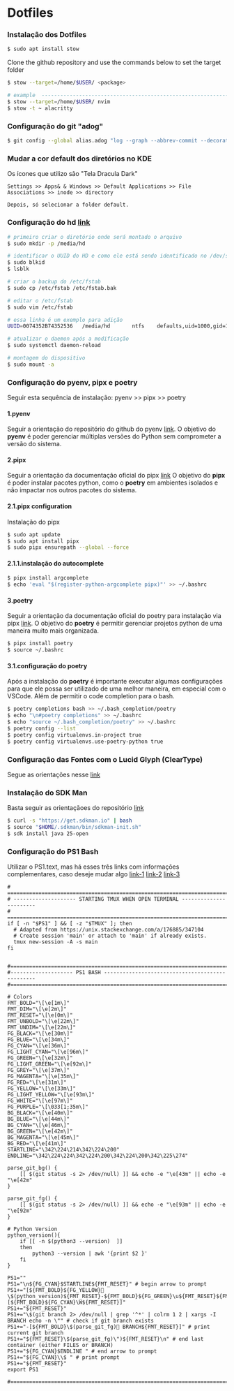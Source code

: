 # Dotfiles

### Instalação dos Dotfiles


```bash
$ sudo apt install stow
```

Clone the github repository and use the commands below to set the target folder

```bash
$ stow --target=/home/$USER/ <package>

# example  ---------------------------------------------------------------------
$ stow --target=/home/$USER/ nvim
$ stow -t ~ alacritty
```

### Configuração do git "adog"
```bash
$ git config --global alias.adog "log --graph --abbrev-commit --decorate --format=format:'%C(bold blue)%h%C(reset) - %C(bold green)(%ar)%C(reset) %C(white)%s%C(reset) %C(dim white)- %an%C(reset)%C(auto)%d%C(reset)' --all"
```

### Mudar a cor default dos diretórios no KDE

Os ícones que utilizo são "Tela Dracula Dark"
```text
Settings >> Apps& & Windows >> Default Applications >> File Associations >> inode >> directory

Depois, só selecionar a folder default.
```

### Configuração do hd [link](https://forums.linuxmint.com/viewtopic.php?t=335231)
```bash
# primeiro criar o diretório onde será montado o arquivo
$ sudo mkdir -p /media/hd

# identificar o UUID do HD e como ele está sendo identificado no /dev/sdX
$ sudo blkid
$ lsblk

# criar o backup do /etc/fstab
$ sudo cp /etc/fstab /etc/fstab.bak

# editar o /etc/fstab
$ sudo vim /etc/fstab

# essa linha é um exemplo para adição
UUID=0074352B74352536   /media/hd       ntfs    defaults,uid=1000,gid=1000,noatime       0       2

# atualizar o daemon após a modificação
$ sudo systemctl daemon-reload

# montagem do dispositivo
$ sudo mount -a

```

### Configuração do pyenv, pipx e poetry

Seguir esta sequência de instalação: pyenv >> pipx >> poetry

#### 1.pyenv
Seguir a orientação do repositório do github do pyenv [link](https://github.com/pyenv/pyenv).
O objetivo do **pyenv** é poder gerenciar múltiplas versões do Python sem comprometer a versão do sistema.

#### 2.pipx
Seguir a orientação da documentação oficial do pipx [link](https://pipx.pypa.io/stable/installation/)
O objetivo do **pipx** é poder instalar pacotes python, como o **poetry** em ambientes isolados e não impactar nos outros pacotes do sistema.

#### 2.1.pipx configuration

Instalação do pipx

```bash
$ sudo apt update
$ sudo apt install pipx
$ sudo pipx ensurepath --global --force
```

#### 2.1.1.instalação do autocomplete

```bash
$ pipx install argcomplete
$ echo 'eval "$(register-python-argcomplete pipx)"' >> ~/.bashrc
```

#### 3.poetry
Seguir a orientação da documentação oficial do poetry para instalação via pipx [link](https://python-poetry.org/docs/#installing-with-pipx).
O objetivo do **poetry** é permitir gerenciar projetos python de uma maneira muito mais organizada.

```bash
$ pipx install poetry
$ source ~/.bashrc
```

#### 3.1.configuração do poetry
Após a instalação do **poetry** é importante executar algumas configurações para que ele possa ser utilizado de uma melhor maneira, em especial com o VSCode.
Além de permitir o code completion para o bash.

```bash
$ poetry completions bash >> ~/.bash_completion/poetry
$ echo "\n#poetry completions" >> ~/.bashrc
$ echo "source ~/.bash_completion/poetry" >> ~/.bashrc
$ poetry config --list
$ poetry config virtualenvs.in-project true
$ poetry config virtualenvs.use-poetry-python true
```

### Configuração das Fontes com o Lucid Glyph (ClearType)
Segue as orientações nesse [link](https://github.com/maximilionus/lucidglyph)


### Instalação do SDK Man
Basta seguir as orientaçãoes do repositório [link](https://sdkman.io/install/)

```bash
$ curl -s "https://get.sdkman.io" | bash
$ source "$HOME/.sdkman/bin/sdkman-init.sh"
$ sdk install java 25-open
```

### Configuração do PS1 Bash
Utilizar o PS1.text, mas há esses três links com informações complementares, caso deseje mudar algo
[link-1](https://unix.stackexchange.com/questions/124407/what-color-codes-can-i-use-in-my-bash-ps1-prompt)
[link-2](https://wiki.archlinux.org/title/Bash/Prompt_customization)
[link-3](https://en.wikipedia.org/wiki/ANSI_escape_code#Colors)

```text
# =============================================================================
# -------------------- STARTING TMUX WHEN OPEN TERMINAL -----------------------
# =============================================================================
if [ -n "$PS1" ] && [ -z "$TMUX" ]; then
  # Adapted from https://unix.stackexchange.com/a/176885/347104
  # Create session 'main' or attach to 'main' if already exists.
  tmux new-session -A -s main
fi


#==============================================================================
#-------------------- PS1 BASH ------------------------------------------------
#==============================================================================

# Colors
FMT_BOLD="\[\e[1m\]"
FMT_DIM="\[\e[2m\]"
FMT_RESET="\[\e[0m\]"
FMT_UNBOLD="\[\e[22m\]"
FMT_UNDIM="\[\e[22m\]"
FG_BLACK="\[\e[30m\]"
FG_BLUE="\[\e[34m\]"
FG_CYAN="\[\e[36m\]"
FG_LIGHT_CYAN="\[\e[96m\]"
FG_GREEN="\[\e[32m\]"
FG_LIGHT_GREEN="\[\e[92m\]"
FG_GREY="\[\e[37m\]"
FG_MAGENTA="\[\e[35m\]"
FG_RED="\[\e[31m\]"
FG_YELLOW="\[\e[33m\]"
FG_LIGHT_YELLOW="\[\e[93m\]"
FG_WHITE="\[\e[97m\]"
FG_PURPLE="\[\033[1;35m\]"
BG_BLACK="\[\e[40m\]"
BG_BLUE="\[\e[44m\]"
BG_CYAN="\[\e[46m\]"
BG_GREEN="\[\e[42m\]"
BG_MAGENTA="\[\e[45m\]"
BG_RED="\[\e[41m\]"
STARTLINE="\342\224\214\342\224\200"
ENDLINE="\342\224\224\342\224\200\342\224\200\342\225\274"

parse_git_bg() {
	[[ $(git status -s 2> /dev/null) ]] && echo -e "\e[43m" || echo -e "\e[42m"
}

parse_git_fg() {
	[[ $(git status -s 2> /dev/null) ]] && echo -e "\e[93m" || echo -e "\e[92m"
}

# Python Version
python_version(){
    if [[ -n $(python3 --version)  ]]
    then
        python3 --version | awk '{print $2 }'
    fi
}

PS1=""
PS1="\n${FG_CYAN}$STARTLINE${FMT_RESET}" # begin arrow to prompt
PS1+="[${FMT_BOLD}${FG_YELLOW} \$(python_version)${FMT_RESET}-${FMT_BOLD}${FG_GREEN}\u${FMT_RESET}${FMT_BOLD}${FG_WHITE}@${FMT_RESET}${FMT_BOLD}${FG_PURPLE}\h${FMT_RESET}]-[${FMT_BOLD}${FG_CYAN}\W${FMT_RESET}]"
PS1+="${FMT_RESET}"
PS1+="\$(git branch 2> /dev/null | grep '^*' | colrm 1 2 | xargs -I BRANCH echo -n \"" # check if git branch exists
PS1+="-[${FMT_BOLD}\$(parse_git_fg) BRANCH${FMT_RESET}]" # print current git branch
PS1+="${FMT_RESET}\$(parse_git_fg)\")${FMT_RESET}\n" # end last container (either FILES or BRANCH)
PS1+="${FG_CYAN}$ENDLINE " # end arrow to prompt
PS1+="${FG_CYAN}\\$ " # print prompt
PS1+="${FMT_RESET}"
export PS1

#==============================================================================
```
